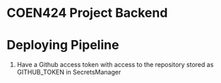 # COEN424 Project Backend

# Deploying Pipeline
1. Have a Github access token with access to the repository stored as GITHUB_TOKEN in SecretsManager